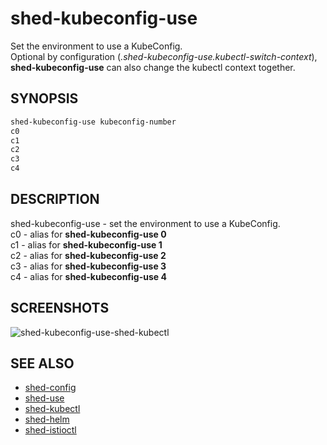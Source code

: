 # shed-kubeconfig-use

Set the environment to use a KubeConfig.\
Optional by configuration (_.shed-kubeconfig-use.kubectl-switch-context_), **shed-kubeconfig-use** can also change the kubectl context together.

## SYNOPSIS

```bash
shed-kubeconfig-use kubeconfig-number
c0
c1
c2
c3
c4
```

## DESCRIPTION

shed-kubeconfig-use - set the environment to use a KubeConfig.\
c0 - alias for **shed-kubeconfig-use 0**\
c1 - alias for **shed-kubeconfig-use 1**\
c2 - alias for **shed-kubeconfig-use 2**\
c3 - alias for **shed-kubeconfig-use 3**\
c4 - alias for **shed-kubeconfig-use 4**

## SCREENSHOTS

![shed-kubeconfig-use-shed-kubectl](shed-kubeconfig-use-shed-kubectl.gif "shed-kubeconfig-use-shed-kubectl")

## SEE ALSO

- [shed-config](shed-config.md)
- [shed-use](shed-use.md)
- [shed-kubectl](shed-kubectl.md)
- [shed-helm](shed-helm.md)
- [shed-istioctl](shed-istioctl.md)

